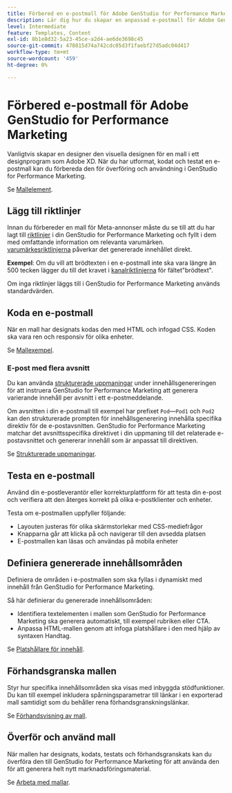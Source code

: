```yaml
---
title: Förbered en e-postmall för Adobe GenStudio for Performance Marketing
description: Lär dig hur du skapar en anpassad e-postmall för Adobe GenStudio for Performance Marketing.
level: Intermediate
feature: Templates, Content
exl-id: 8b1e8d32-5a23-45ce-a2d4-ae6de3698c45
source-git-commit: 478815d74a742cdc05d3f1faebf27d5adc04d417
workflow-type: tm+mt
source-wordcount: '459'
ht-degree: 0%

---
```


# Förbered e-postmall för Adobe GenStudio for Performance Marketing

Vanligtvis skapar en designer den visuella designen för en mall i ett designprogram som Adobe XD. När du har utformat, kodat och testat en e-postmall kan du förbereda den för överföring och användning i GenStudio for Performance Marketing.

Se [Mallelement](use-templates.md#template-elements).

## Lägg till riktlinjer

Innan du förbereder en mall för Meta-annonser måste du se till att du har lagt till [riktlinjer](/help/user-guide/guidelines/overview.md) i din GenStudio for Performance Marketing och fyllt i dem med omfattande information om relevanta varumärken. [varumärkesriktlinjerna](/help/user-guide/guidelines/brands.md) påverkar det genererade innehållet direkt.

**Exempel**: Om du vill att brödtexten i en e-postmall inte ska vara längre än 500 tecken lägger du till det kravet i [kanalriktlinjerna](/help/user-guide/guidelines/brands.md#channel-guidelines) för fältet&quot;brödtext&quot;.

Om inga riktlinjer läggs till i GenStudio for Performance Marketing används standardvärden.

## Koda en e-postmall

När en mall har designats kodas den med HTML och infogad CSS. Koden ska vara ren och responsiv för olika enheter.

Se [Mallexempel](/help/user-guide/content/customize-template.md#template-examples).

### E-post med flera avsnitt

Du kan använda [strukturerade uppmaningar](/help/user-guide/effective-prompts.md#structured-prompts) under innehållsgenereringen för att instruera GenStudio for Performance Marketing att generera varierande innehåll per avsnitt i ett e-postmeddelande.

Om avsnitten i din e-postmall till exempel har prefixet `Pod`—`Pod1` och `Pod2` kan den strukturerade prompten för innehållsgenerering innehålla specifika direktiv för de e-postavsnitten. GenStudio for Performance Marketing matchar det avsnittsspecifika direktivet i din uppmaning till det relaterade e-postavsnittet och genererar innehåll som är anpassat till direktiven.

Se [Strukturerade uppmaningar](/help/user-guide/effective-prompts.md#structured-prompts).

## Testa en e-postmall

Använd din e-postleverantör eller korrekturplattform för att testa din e-post och verifiera att den återges korrekt på olika e-postklienter och enheter.

Testa om e-postmallen uppfyller följande:

* Layouten justeras för olika skärmstorlekar med CSS-mediefrågor
* Knapparna går att klicka på och navigerar till den avsedda platsen
* E-postmallen kan läsas och användas på mobila enheter

## Definiera genererade innehållsområden

Definiera de områden i e-postmallen som ska fyllas i dynamiskt med innehåll från GenStudio for Performance Marketing.

Så här definierar du genererade innehållsområden:

* Identifiera textelementen i mallen som GenStudio for Performance Marketing ska generera automatiskt, till exempel rubriken eller CTA.
* Anpassa HTML-mallen genom att infoga platshållare i den med hjälp av syntaxen Handtag.

Se [Platshållare för innehåll](/help/user-guide/content/customize-template.md#content-placeholders).

## Förhandsgranska mallen

Styr hur specifika innehållsområden ska visas med inbyggda stödfunktioner. Du kan till exempel inkludera spårningsparametrar till länkar i en exporterad mall samtidigt som du behåller rena förhandsgranskningslänkar.

Se [Förhandsvisning av mall](/help/user-guide/content/customize-template.md#template-preview).

## Överför och använd mall

När mallen har designats, kodats, testats och förhandsgranskats kan du överföra den till GenStudio for Performance Marketing för att använda den för att generera helt nytt marknadsföringsmaterial.

Se [Arbeta med mallar](use-templates.md).
